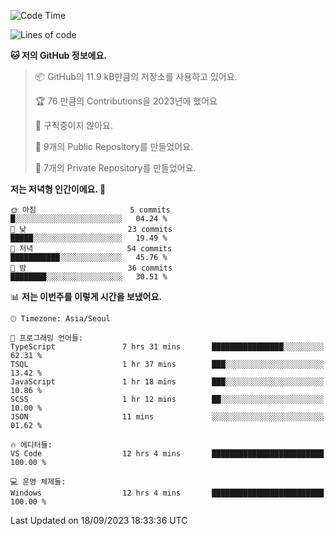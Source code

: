   <!--START_SECTION:waka-->
![Code Time](http://img.shields.io/badge/Code%20Time-214%20hrs%2058%20mins-blue)

![Lines of code](https://img.shields.io/badge/%EC%A0%80%EB%8A%94%20%EC%97%AC%ED%83%9C%EA%B9%8C%EC%A7%80%20-125.4%20thousand%20%EC%A4%84%EC%9D%98%20%EC%BD%94%EB%93%9C%EB%A5%BC%20%EC%9E%91%EC%84%B1%ED%96%88%EC%96%B4%EC%9A%94.-blue)

**🐱 저의 GitHub 정보에요.** 

> 📦 GitHub의 11.9 kB만큼의 저장소를 사용하고 있어요. 
 > 
> 🏆 76 만큼의 Contributions을 2023년에 했어요
 > 
> 🚫 구직중이지 않아요.
 > 
> 📜 9개의 Public Repository를 만들었어요. 
 > 
> 🔑 7개의 Private Repository를 만들었어요. 
 > 
**저는 저녁형 인간이에요. 🦉** 

```text
🌞 아침                     5 commits           █░░░░░░░░░░░░░░░░░░░░░░░░   04.24 % 
🌆 낮　                     23 commits          █████░░░░░░░░░░░░░░░░░░░░   19.49 % 
🌃 저녁                     54 commits          ███████████░░░░░░░░░░░░░░   45.76 % 
🌙 밤　                     36 commits          ████████░░░░░░░░░░░░░░░░░   30.51 % 
```


📊 **저는 이번주를 이렇게 시간을 보냈어요.** 

```text
🕑︎ Timezone: Asia/Seoul

💬 프로그래밍 언어들: 
TypeScript               7 hrs 31 mins       ████████████████░░░░░░░░░   62.31 % 
TSQL                     1 hr 37 mins        ███░░░░░░░░░░░░░░░░░░░░░░   13.42 % 
JavaScript               1 hr 18 mins        ███░░░░░░░░░░░░░░░░░░░░░░   10.86 % 
SCSS                     1 hr 12 mins        ██░░░░░░░░░░░░░░░░░░░░░░░   10.00 % 
JSON                     11 mins             ░░░░░░░░░░░░░░░░░░░░░░░░░   01.62 % 

🔥 에디터들: 
VS Code                  12 hrs 4 mins       █████████████████████████   100.00 % 

💻 운영 체제들: 
Windows                  12 hrs 4 mins       █████████████████████████   100.00 % 
```


 Last Updated on 18/09/2023 18:33:36 UTC
<!--END_SECTION:waka-->
